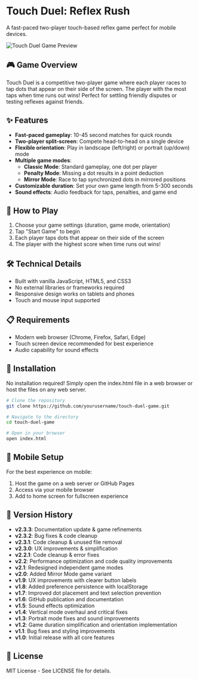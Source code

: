# Touch Duel: Reflex Rush

A fast-paced two-player touch-based reflex game perfect for mobile devices.

![Touch Duel Game Preview](screenshots/preview.png)

## 🎮 Game Overview

Touch Duel is a competitive two-player game where each player races to tap dots that appear on their side of the screen. The player with the most taps when time runs out wins! Perfect for settling friendly disputes or testing reflexes against friends.

## ✨ Features

- **Fast-paced gameplay**: 10-45 second matches for quick rounds
- **Two-player split-screen**: Compete head-to-head on a single device
- **Flexible orientation**: Play in landscape (left/right) or portrait (up/down) mode
- **Multiple game modes**:
  - **Classic Mode**: Standard gameplay, one dot per player
  - **Penalty Mode**: Missing a dot results in a point deduction
  - **Mirror Mode**: Race to tap synchronized dots in mirrored positions
- **Customizable duration**: Set your own game length from 5-300 seconds
- **Sound effects**: Audio feedback for taps, penalties, and game end

## 🚀 How to Play

1. Choose your game settings (duration, game mode, orientation)
2. Tap "Start Game" to begin
3. Each player taps dots that appear on their side of the screen
4. The player with the highest score when time runs out wins!

## 🛠️ Technical Details

- Built with vanilla JavaScript, HTML5, and CSS3
- No external libraries or frameworks required
- Responsive design works on tablets and phones
- Touch and mouse input supported

## 📋 Requirements

- Modern web browser (Chrome, Firefox, Safari, Edge)
- Touch screen device recommended for best experience
- Audio capability for sound effects

## 🔧 Installation

No installation required! Simply open the index.html file in a web browser or host the files on any web server.

```bash
# Clone the repository
git clone https://github.com/yourusername/touch-duel-game.git

# Navigate to the directory
cd touch-duel-game

# Open in your browser
open index.html
```

## 📱 Mobile Setup

For the best experience on mobile:
1. Host the game on a web server or GitHub Pages
2. Access via your mobile browser
3. Add to home screen for fullscreen experience

## 🔄 Version History

- **v2.3.3**: Documentation update & game refinements
- **v2.3.2**: Bug fixes & code cleanup
- **v2.3.1**: Code cleanup & unused file removal
- **v2.3.0**: UX improvements & simplification
- **v2.2.1**: Code cleanup & error fixes
- **v2.2**: Performance optimization and code quality improvements
- **v2.1**: Redesigned independent game modes
- **v2.0**: Added Mirror Mode game variant
- **v1.9**: UX improvements with clearer button labels
- **v1.8**: Added preference persistence with localStorage
- **v1.7**: Improved dot placement and text selection prevention
- **v1.6**: GitHub publication and documentation
- **v1.5**: Sound effects optimization
- **v1.4**: Vertical mode overhaul and critical fixes
- **v1.3**: Portrait mode fixes and sound improvements
- **v1.2**: Game duration simplification and orientation implementation
- **v1.1**: Bug fixes and styling improvements
- **v1.0**: Initial release with all core features

## 📝 License

MIT License - See LICENSE file for details.
